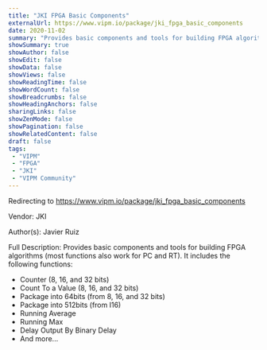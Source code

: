 ```yaml
---
title: "JKI FPGA Basic Components"
externalUrl: https://www.vipm.io/package/jki_fpga_basic_components
date: 2020-11-02
summary: "Provides basic components and tools for building FPGA algorithms."
showSummary: true
showAuthor: false
showEdit: false
showData: false
showViews: false
showReadingTime: false
showWordCount: false
showBreadcrumbs: false
showHeadingAnchors: false
sharingLinks: false
showZenMode: false
showPagination: false
showRelatedContent: false
draft: false
tags:
 - "VIPM"
 - "FPGA"
 - "JKI"
 - "VIPM Community"
---
```


Redirecting to https://www.vipm.io/package/jki_fpga_basic_components

Vendor: JKI

Author(s): Javier Ruiz
 
Full Description:
Provides basic components and tools for building FPGA algorithms (most functions also work for PC and RT). It includes the following functions:
- Counter (8, 16, and 32 bits)
- Count To a Value (8, 16, and 32 bits)
- Package into 64bits (from 8, 16, and 32 bits)
- Package into 512bits (from I16)
- Running Average
- Running Max
- Delay Output By Binary Delay
- And more...